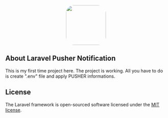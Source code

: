 <p align="center"><img src="https://avatars3.githubusercontent.com/u/6579500?s=460&v=4" width="125" height="125" style="border-radius: 25px;"></p>

## About Laravel Pusher Notification

This is my first time project here. The project is working. All you have to do is create ".env" file and apply PUSHER informations.


## License

The Laravel framework is open-sourced software licensed under the [MIT license](https://opensource.org/licenses/MIT).
